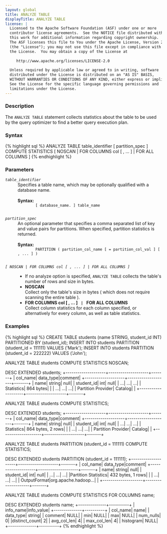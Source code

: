 ```yaml
---
layout: global
title: ANALYZE TABLE
displayTitle: ANALYZE TABLE
license: |
  Licensed to the Apache Software Foundation (ASF) under one or more
  contributor license agreements.  See the NOTICE file distributed with
  this work for additional information regarding copyright ownership.
  The ASF licenses this file to You under the Apache License, Version 2.0
  (the "License"); you may not use this file except in compliance with
  the License.  You may obtain a copy of the License at
 
     http://www.apache.org/licenses/LICENSE-2.0
 
  Unless required by applicable law or agreed to in writing, software
  distributed under the License is distributed on an "AS IS" BASIS,
  WITHOUT WARRANTIES OR CONDITIONS OF ANY KIND, either express or implied.
  See the License for the specific language governing permissions and
  limitations under the License.
---
```


### Description

The `ANALYZE TABLE` statement collects statistics about the table to be used by the query optimizer to find a better query execution plan.

### Syntax

{% highlight sql %}
ANALYZE TABLE table_identifier [ partition_spec ]
    COMPUTE STATISTICS [ NOSCAN | FOR COLUMNS col [ , ... ] | FOR ALL COLUMNS ]
{% endhighlight %}

### Parameters

<dl>
  <dt><code><em>table_identifier</em></code></dt>
  <dd>
    Specifies a table name, which may be optionally qualified with a database name.<br><br>
    <b>Syntax:</b>
      <code>
        [ database_name. ] table_name
      </code>
  </dd>
</dl>

<dl>
  <dt><code><em>partition_spec</em></code></dt>
  <dd>
    An optional parameter that specifies a comma separated list of key and value pairs
    for partitions. When specified, partition statistics is returned.<br><br>
    <b>Syntax:</b>
      <code>
        PARTITION ( partition_col_name [ = partition_col_val ] [ , ... ] )
      </code>
  </dd>
</dl>

<dl>
  <dt><code><em>[ NOSCAN | FOR COLUMNS col [ , ... ] | FOR ALL COLUMNS ]</em></code></dt>
    <dd>
      <ul>
        <li> If no analyze option is specified, <code>ANALYZE TABLE</code> collects the table's number of rows and size in bytes. </li>
        <li> <b>NOSCAN</b>
          <br> Collect only the table's size in bytes ( which does not require scanning the entire table ). </li>
        <li> <b>FOR COLUMNS col [ , ... ] <code> | </code> FOR ALL COLUMNS</b>
          <br> Collect column statistics for each column specified, or alternatively for every column, as well as table statistics.
        </li>
      </ul>
     </dd>
</dl>

### Examples

{% highlight sql %}
CREATE TABLE students (name STRING, student_id INT) PARTITIONED BY (student_id);
INSERT INTO students PARTITION (student_id = 111111) VALUES ('Mark');
INSERT INTO students PARTITION (student_id = 222222) VALUES ('John');

ANALYZE TABLE students COMPUTE STATISTICS NOSCAN;

DESC EXTENDED students;
+--------------------+--------------------+-------+
|            col_name|           data_type|comment|
+--------------------+--------------------+-------+
|                name|              string|   null|
|          student_id|                 int|   null|
|                 ...|                 ...|    ...|
|          Statistics|           864 bytes|       |
|                 ...|                 ...|    ...|
|  Partition Provider|             Catalog|       |
+--------------------+--------------------+-------+

ANALYZE TABLE students COMPUTE STATISTICS;

DESC EXTENDED students;
+--------------------+--------------------+-------+
|            col_name|           data_type|comment|
+--------------------+--------------------+-------+
|                name|              string|   null|
|          student_id|                 int|   null|
|                 ...|                 ...|    ...|
|          Statistics|   864 bytes, 2 rows|       |
|                 ...|                 ...|    ...|
|  Partition Provider|             Catalog|       |
+--------------------+--------------------+-------+

ANALYZE TABLE students PARTITION (student_id = 111111) COMPUTE STATISTICS;

DESC EXTENDED students PARTITION (student_id = 111111);
+--------------------+--------------------+-------+
|            col_name|           data_type|comment|
+--------------------+--------------------+-------+
|                name|              string|   null|
|          student_id|                 int|   null|
|                 ...|                 ...|    ...|
|Partition Statistics|   432 bytes, 1 rows|       |
|                 ...|                 ...|    ...|
|        OutputFormat|org.apache.hadoop...|       |
+--------------------+--------------------+-------+

ANALYZE TABLE students COMPUTE STATISTICS FOR COLUMNS name;

DESC EXTENDED students name;
+--------------+----------+
|     info_name|info_value|
+--------------+----------+
|      col_name|      name|
|     data_type|    string|
|       comment|      NULL|
|           min|      NULL|
|           max|      NULL|
|     num_nulls|         0|
|distinct_count|         2|
|   avg_col_len|         4|
|   max_col_len|         4|
|     histogram|      NULL|
+--------------+----------+
{% endhighlight %}
